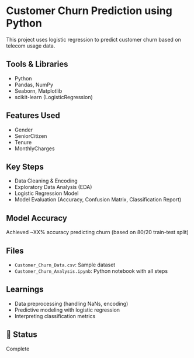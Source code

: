 # Customer Churn Prediction using Python

This project uses logistic regression to predict customer churn based on telecom usage data.

## Tools & Libraries
- Python
- Pandas, NumPy
- Seaborn, Matplotlib
- scikit-learn (LogisticRegression)

## Features Used
- Gender
- SeniorCitizen
- Tenure
- MonthlyCharges

## Key Steps
- Data Cleaning & Encoding
- Exploratory Data Analysis (EDA)
- Logistic Regression Model
- Model Evaluation (Accuracy, Confusion Matrix, Classification Report)

## Model Accuracy
Achieved ~XX% accuracy predicting churn (based on 80/20 train-test split)

## Files
- `Customer_Churn_Data.csv`: Sample dataset
- `Customer_Churn_Analysis.ipynb`: Python notebook with all steps

## Learnings
- Data preprocessing (handling NaNs, encoding)
- Predictive modeling with logistic regression
- Interpreting classification metrics

## 🚀 Status
Complete

